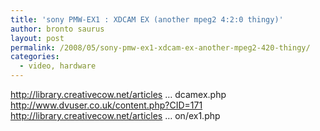 ```yaml
---
title: 'sony PMW-EX1 : XDCAM EX (another mpeg2 4:2:0 thingy)'
author: bronto saurus
layout: post
permalink: /2008/05/sony-pmw-ex1-xdcam-ex-another-mpeg2-420-thingy/
categories:
  - video, hardware
---
```

<a href="http://library.creativecow.net/articles/reeve_dylan/xdcamex.php" target="_blank" >http://library.creativecow.net/articles &#8230; dcamex.php</a>  
<a href="http://www.dvuser.co.uk/content.php?CID=171" target="_blank" >http://www.dvuser.co.uk/content.php?CID=171</a>  
<a href="http://library.creativecow.net/articles/greening_don/ex1.php" target="_blank" >http://library.creativecow.net/articles &#8230; on/ex1.php</a>